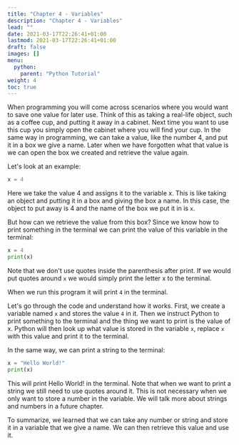 ```yaml
---
title: "Chapter 4 - Variables"
description: "Chapter 4 - Variables"
lead: ""
date: 2021-03-17T22:26:41+01:00
lastmod: 2021-03-17T22:26:41+01:00
draft: false
images: []
menu: 
  python:
    parent: "Python Tutorial"
weight: 4
toc: true
---
```


When programming you will come across scenarios where you would want to save one value for later use. Think of this as taking a real-life object, such as a coffee cup, and putting it away in a cabinet. Next time you want to use this cup you simply open the cabinet where you will find your cup. In the same way in programming, we can take a value, like the number 4, and put it in a box we give a name. Later when we have forgotten what that value is we can open the box we created and retrieve the value again.

Let's look at an example:
```py
x = 4
```
Here we take the value 4 and assigns it to the variable x. This is like taking an object and putting it in a box and giving the box a name. In this case, the object to put away is 4 and the name of the box we put it in is `x`. 

But how can we retrieve the value from this box? Since we know how to print something in the terminal we can print the value of this variable in the terminal:
```py
x = 4
print(x)
```

Note that we don't use quotes inside the parenthesis after print. If we would put quotes around `x` we would simply print the letter x to the terminal.

When we run this program it will print `4` in the terminal.

Let's go through the code and understand how it works. First, we create a variable named `x` and stores the value `4` in it. Then we instruct Python to print something to the terminal and the thing we want to print is the value of x. Python will then look up what value is stored in the variable `x`, replace `x` with this value and print it to the terminal. 

In the same way, we can print a string to the terminal:

```py
x = "Hello World!"
print(x)
```

This will print Hello World! in the terminal. Note that when we want to print a string we still need to use quotes around it. This is not necessary when we only want to store a number in the variable. We will talk more about strings and numbers in a future chapter. 

To summarize, we learned that we can take any number or string and store it in a variable that we give a name. We can then retrieve this value and use it. 
